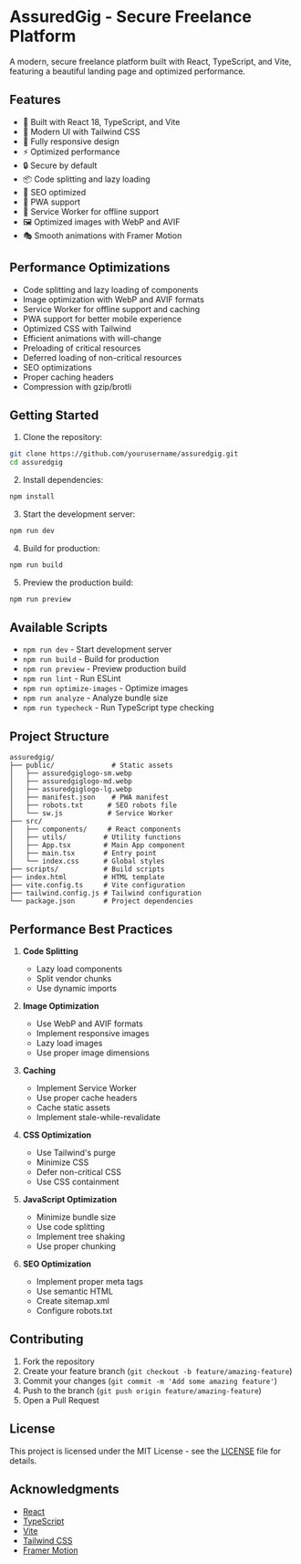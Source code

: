 # AssuredGig - Secure Freelance Platform

A modern, secure freelance platform built with React, TypeScript, and Vite, featuring a beautiful landing page and optimized performance.

## Features

- 🚀 Built with React 18, TypeScript, and Vite
- 🎨 Modern UI with Tailwind CSS
- 📱 Fully responsive design
- ⚡ Optimized performance
- 🔒 Secure by default
- 📦 Code splitting and lazy loading
- 🎯 SEO optimized
- 📱 PWA support
- 🔄 Service Worker for offline support
- 🖼️ Optimized images with WebP and AVIF
- 🎭 Smooth animations with Framer Motion

## Performance Optimizations

- Code splitting and lazy loading of components
- Image optimization with WebP and AVIF formats
- Service Worker for offline support and caching
- PWA support for better mobile experience
- Optimized CSS with Tailwind
- Efficient animations with will-change
- Preloading of critical resources
- Deferred loading of non-critical resources
- SEO optimizations
- Proper caching headers
- Compression with gzip/brotli

## Getting Started

1. Clone the repository:
```bash
git clone https://github.com/yourusername/assuredgig.git
cd assuredgig
```

2. Install dependencies:
```bash
npm install
```

3. Start the development server:
```bash
npm run dev
```

4. Build for production:
```bash
npm run build
```

5. Preview the production build:
```bash
npm run preview
```

## Available Scripts

- `npm run dev` - Start development server
- `npm run build` - Build for production
- `npm run preview` - Preview production build
- `npm run lint` - Run ESLint
- `npm run optimize-images` - Optimize images
- `npm run analyze` - Analyze bundle size
- `npm run typecheck` - Run TypeScript type checking

## Project Structure

```
assuredgig/
├── public/              # Static assets
│   ├── assuredgiglogo-sm.webp
│   ├── assuredgiglogo-md.webp
│   ├── assuredgiglogo-lg.webp
│   ├── manifest.json    # PWA manifest
│   ├── robots.txt      # SEO robots file
│   └── sw.js           # Service Worker
├── src/
│   ├── components/     # React components
│   ├── utils/         # Utility functions
│   ├── App.tsx        # Main App component
│   ├── main.tsx       # Entry point
│   └── index.css      # Global styles
├── scripts/           # Build scripts
├── index.html         # HTML template
├── vite.config.ts     # Vite configuration
├── tailwind.config.js # Tailwind configuration
└── package.json       # Project dependencies
```

## Performance Best Practices

1. **Code Splitting**
   - Lazy load components
   - Split vendor chunks
   - Use dynamic imports

2. **Image Optimization**
   - Use WebP and AVIF formats
   - Implement responsive images
   - Lazy load images
   - Use proper image dimensions

3. **Caching**
   - Implement Service Worker
   - Use proper cache headers
   - Cache static assets
   - Implement stale-while-revalidate

4. **CSS Optimization**
   - Use Tailwind's purge
   - Minimize CSS
   - Defer non-critical CSS
   - Use CSS containment

5. **JavaScript Optimization**
   - Minimize bundle size
   - Use code splitting
   - Implement tree shaking
   - Use proper chunking

6. **SEO Optimization**
   - Implement proper meta tags
   - Use semantic HTML
   - Create sitemap.xml
   - Configure robots.txt

## Contributing

1. Fork the repository
2. Create your feature branch (`git checkout -b feature/amazing-feature`)
3. Commit your changes (`git commit -m 'Add some amazing feature'`)
4. Push to the branch (`git push origin feature/amazing-feature`)
5. Open a Pull Request

## License

This project is licensed under the MIT License - see the [LICENSE](LICENSE) file for details.

## Acknowledgments

- [React](https://reactjs.org/)
- [TypeScript](https://www.typescriptlang.org/)
- [Vite](https://vitejs.dev/)
- [Tailwind CSS](https://tailwindcss.com/)
- [Framer Motion](https://www.framer.com/motion/)
